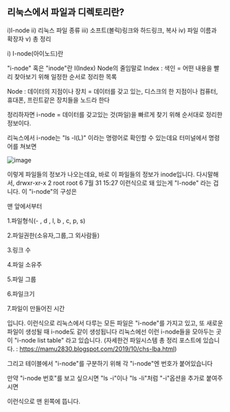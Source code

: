 ## 리눅스에서 파일과 디렉토리란?   
i)I-node 
ii) 리눅스 파일 종류
iii) 소프트(볼릭)링크와 하드링크, 복사
iv) 파일 이름과 확장자
v) 총 정리

i) I-node(아이노드)란 

"i-node" 혹은 "inode"란  I(Index) Node의 줄임말로
Index : 색인 = 어떤 내용을 빨리 찾아보기 위해 일정한 순서로 정리한 목록

Node : 데이터의 지점이나 장치 =  데이터를 갖고 있는, 디스크의 한 지점이나 컴퓨터, 휴대폰, 프린트같은 장치들을 노드라 한다

정리하자면
i-node = 데이터를 갖고있는 것(파일)을 빠르게 찾기 위해 순서대로 정리한 정보이다.

리눅스에서 i-node는 "ls -l(L)" 이라는 명령어로 확인할 수 있는데요
터미널에서 명령어를 쳐보면

![image](https://2.bp.blogspot.com/-g1ZdMaT-h-8/XUEqlF_SlRI/AAAAAAAAAc4/cksv20VYeMUZpnyO4sVHdUorW1-2VSBEgCK4BGAYYCw/s1600/8.png)

















이렇게 파일들의 정보가 나오는데요, 바로 이 파일들의 정보가 inode입니다.
다시말해서, drwxr-xr-x 2 root root 6 7월 31 15:27 이런식으로 돼 있는게 "I-node"
라는 겁니다.
이 "i-node"의 구성은 





맨 앞에서부터

1.파일형식(- , d , l, b , c, p, s)

2.파일권한(소유자,그룹,그 외사람들)

3.링크 수

4.파일 소유주

5.파일 그룹

6.파일크기

7.파일이 만들어진 시간

입니다. 
이런식으로 리눅스에서 다루는 모든 파일은 "i-node"를 가지고 있고, 또 새로운 파일이 생성될 때 i-node도 같이 생성됩니다
리눅스에선 이런 i-node들을 모아두는 곳이 "i-node list table" 라고 있습니다. 
(자세한건 파일시스템 총 정리 포스트에 있습니다. : https://mamu2830.blogspot.com/2019/10/chs-lba.html)

그리고 테이블에서 "i-node"를 구분하기 위해 각 "i-node"엔 번호가 붙어있습니다

만약 "i-node 번호"를 보고 싶으시면 "ls -i"이나 "ls -li"처럼 "-i"옵션을 추가로 붙여주시면







이런식으로 맨 왼쪽에 뜹니다.
